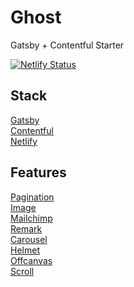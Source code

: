 # Ghost

Gatsby + Contentful Starter

[![Netlify Status](https://api.netlify.com/api/v1/badges/377359ec-49a2-4993-98de-6900f5e9a632/deploy-status)](https://app.netlify.com/sites/dreamy-khorana-1f4974/deploys)

## Stack

[Gatsby](https://www.gatsbyjs.org/)<br>
[Contentful](https://www.contentful.com/)<br>
[Netlify](https://www.netlify.com/)

## Features

[Pagination](https://www.gatsbyjs.org/docs/adding-pagination/)<br>
[Image](https://www.gatsbyjs.org/packages/gatsby-image)<br>
[Mailchimp](https://www.gatsbyjs.org/packages/gatsby-plugin-mailchimp)<br>
[Remark](https://www.gatsbyjs.org/packages/gatsby-transformer-remark)<br>
[Carousel](https://react-bootstrap.github.io/components/carousel)<br>
[Helmet](https://github.com/nfl/react-helmet)<br>
[Offcanvas](https://github.com/neosiae/react-aria-offcanvas)<br>
[Scroll](https://www.npmjs.com/package/react-scroll)

